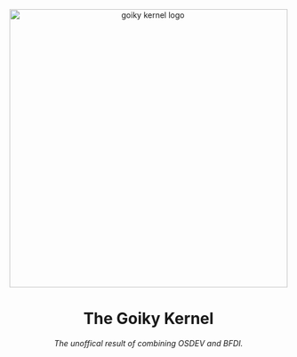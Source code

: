 <div align="center">
  <img src="res/logo.svg" width=500 height=500 alt="goiky kernel logo">
  <h1>The Goiky Kernel</h1>
  <p><i>The unoffical result of combining OSDEV and BFDI.</i></p>
</div>
